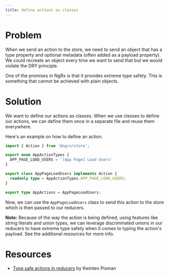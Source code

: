 ```yaml
---
title: define actions as classes
---
```


# Problem

When we send an action to the store, we need to send an object that has a type property and optional metadata (often added as a payload property). We could recreate an object every time we want to send that but we would violate the DRY principle.

One of the promises in NgRx is that it provides extreme type safety. This is something that cannot be achieved with plain objects.

# Solution

We want to define our actions as classes. When we use classes to define our actions, we can define them once in a separate file and reuse them everywhere.

Here's an example on how to define an action.

```ts
import { Action } from '@ngrx/store';

export enum AppActionTypes {
  APP_PAGE_LOAD_USERS = '[App Page] Load Users'
}

export class AppPageLoadUsers implements Action {
  readonly type = AppActionTypes.APP_PAGE_LOAD_USERS;
}

export type AppActions = AppPageLoadUsers;
```

Now, we can use the `AppPageLoadUsers` class to send this action to the store which is then passed to our reducers.

**Note:** Because of the way the action is being defined, using features like string literals and union types, we can leverage discriminated unions in our reducers to have extreme type safety when it comes to typing the action's payload. See the additional resources for more info.

# Resources

- [Type safe actions in reducers](https://blog.strongbrew.io/type-safe-actions-in-reducers/) by Kwinten Pisman
